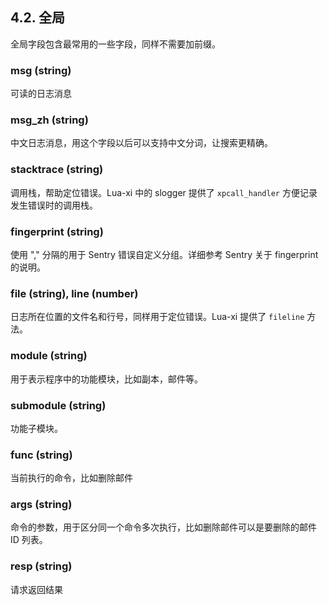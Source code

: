 ## 4.2. 全局

全局字段包含最常用的一些字段，同样不需要加前缀。

### msg (string)

可读的日志消息

### msg\_zh (string)

中文日志消息，用这个字段以后可以支持中文分词，让搜索更精确。

### stacktrace (string)

调用栈，帮助定位错误。Lua-xi 中的 slogger 提供了 `xpcall_handler` 方便记录发生错误时的调用栈。

### fingerprint (string)

使用 "," 分隔的用于 Sentry 错误自定义分组。详细参考 Sentry 关于 fingerprint 的说明。

### file (string), line (number)

日志所在位置的文件名和行号，同样用于定位错误。Lua-xi 提供了 `fileline` 方法。

### module (string)

用于表示程序中的功能模块，比如副本，邮件等。

### submodule (string)

功能子模块。

### func (string)

当前执行的命令，比如删除邮件

### args (string)

命令的参数，用于区分同一个命令多次执行，比如删除邮件可以是要删除的邮件 ID 列表。

### resp (string)

请求返回结果
